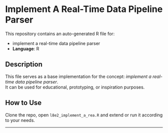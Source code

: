 # Implement A Real-Time Data Pipeline Parser

This repository contains an auto-generated R file for:

- implement a real-time data pipeline parser
- **Language**: R

## Description

This file serves as a base implementation for the concept: *implement a real-time data pipeline parser*.  
It can be used for educational, prototyping, or inspiration purposes.

## How to Use

Clone the repo, open `l8e2_implement_a_rea.R` and extend or run it according to your needs.

---


